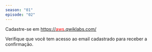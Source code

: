 ```yaml
---
season: "01"
episode: "02"
---
```

Cadastre-se em <a target="_blank" href="http://aws.qwiklabs.com">https://<span style="color:red;">aws</span>.qwiklabs.com/</a>

Verifique que você tem acesso ao email cadastrado para receber a confirmação.